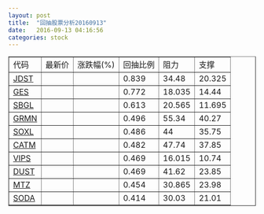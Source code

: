 ```yaml
---
layout: post
title:  "回抽股票分析20160913"
date:   2016-09-13 04:16:56
categories: stock
---
```

<script type="text/javascript">
var stockList = []
stockList.push('gb_jdst');
stockList.push('gb_ges');
stockList.push('gb_sbgl');
stockList.push('gb_grmn');
stockList.push('gb_soxl');
stockList.push('gb_catm');
stockList.push('gb_vips');
stockList.push('gb_dust');
stockList.push('gb_mtz');
stockList.push('gb_soda');
</script>
<table border="1">
 <tr>
 <td>代码</td>
 <td>最新价</td>
 <td>涨跌幅(%)</td>
 <td>回抽比例</td>
 <td>阻力</td>
 <td>支撑</td>
</tr>
  <tr id="jdst">
  <td><a href="http://stock.finance.sina.com.cn/usstock/quotes/JDST.html" target="_blank">JDST</a></td><td></td><td></td><td>0.839</td><td>34.48</td><td>20.325</td></tr>
  <tr id="ges">
  <td><a href="http://stock.finance.sina.com.cn/usstock/quotes/GES.html" target="_blank">GES</a></td><td></td><td></td><td>0.772</td><td>18.035</td><td>14.44</td></tr>
  <tr id="sbgl">
  <td><a href="http://stock.finance.sina.com.cn/usstock/quotes/SBGL.html" target="_blank">SBGL</a></td><td></td><td></td><td>0.613</td><td>20.565</td><td>11.695</td></tr>
  <tr id="grmn">
  <td><a href="http://stock.finance.sina.com.cn/usstock/quotes/GRMN.html" target="_blank">GRMN</a></td><td></td><td></td><td>0.496</td><td>55.34</td><td>40.27</td></tr>
  <tr id="soxl">
  <td><a href="http://stock.finance.sina.com.cn/usstock/quotes/SOXL.html" target="_blank">SOXL</a></td><td></td><td></td><td>0.486</td><td>44</td><td>35.75</td></tr>
  <tr id="catm">
  <td><a href="http://stock.finance.sina.com.cn/usstock/quotes/CATM.html" target="_blank">CATM</a></td><td></td><td></td><td>0.482</td><td>47.74</td><td>37.85</td></tr>
  <tr id="vips">
  <td><a href="http://stock.finance.sina.com.cn/usstock/quotes/VIPS.html" target="_blank">VIPS</a></td><td></td><td></td><td>0.469</td><td>16.015</td><td>10.74</td></tr>
  <tr id="dust">
  <td><a href="http://stock.finance.sina.com.cn/usstock/quotes/DUST.html" target="_blank">DUST</a></td><td></td><td></td><td>0.469</td><td>41.62</td><td>23.85</td></tr>
  <tr id="mtz">
  <td><a href="http://stock.finance.sina.com.cn/usstock/quotes/MTZ.html" target="_blank">MTZ</a></td><td></td><td></td><td>0.454</td><td>30.865</td><td>23.98</td></tr>
  <tr id="soda">
  <td><a href="http://stock.finance.sina.com.cn/usstock/quotes/SODA.html" target="_blank">SODA</a></td><td></td><td></td><td>0.414</td><td>30.03</td><td>21.01</td></tr>
</table>
